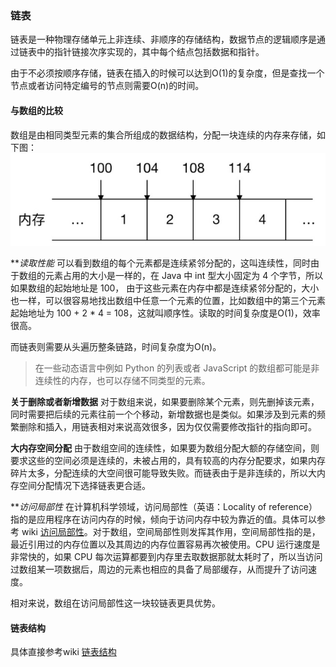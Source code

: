 ### 链表
链表是一种物理存储单元上非连续、非顺序的存储结构，数据节点的逻辑顺序是通过链表中的指针链接次序实现的，其中每个结点包括数据和指针。

由于不必须按顺序存储，链表在插入的时候可以达到O(1)的复杂度，但是查找一个节点或者访问特定编号的节点则需要O(n)的时间。

#### 与数组的比较
数组是由相同类型元素的集合所组成的数据结构，分配一块连续的内存来存储，如下图：
![array-storage](./../../../assets/data-structrue/linked-list/array-storage.jpg)

***读取性能*
可以看到数组的每个元素都是连续紧邻分配的，这叫连续性，同时由于数组的元素占用的大小是一样的，在 Java 中 int 型大小固定为 4 个字节，所以如果数组的起始地址是 100， 由于这些元素在内存中都是连续紧邻分配的，大小也一样，可以很容易地找出数组中任意一个元素的位置，比如数组中的第三个元素起始地址为 100 + 2 * 4 = 108，这就叫顺序性。读取的时间复杂度是O(1)，效率很高。

而链表则需要从头遍历整条链路，时间复杂度为O(n)。

> 在一些动态语言中例如 Python 的列表或者 JavaScript 的数组都可能是非连续性的内存，也可以存储不同类型的元素。

**关于删除或者新增数据**
对于数组来说，如果要删除某个元素，则先删掉该元素，同时需要把后续的元素往前一个个移动，新增数据也是类似。如果涉及到元素的频繁删除和插入，用链表相对来说高效很多，因为仅仅需要修改指针的指向即可。

**大内存空间分配**
由于数组空间的连续性，如果要为数组分配大额的存储空间，则要求这些的空间必须是连续的，未被占用的，具有较高的内存分配要求，如果内存碎片太多，分配连续的大空间很可能导致失败。而链表由于是非连续的，所以大内存空间分配情况下选择链表更合适。

***访问局部性*
在计算机科学领域，访问局部性（英语：Locality of reference）指的是应用程序在访问内存的时候，倾向于访问内存中较为靠近的值。具体可以参考 wiki [访问局部性](https://zh.wikipedia.org/wiki/%E8%AE%BF%E9%97%AE%E5%B1%80%E9%83%A8%E6%80%A7)。对于数组，空间局部性则发挥其作用，空间局部性指的是，最近引用过的内存位置以及其周边的内存位置容易再次被使用。CPU 运行速度是非常快的，如果 CPU 每次运算都要到内存里去取数据那就太耗时了，所以当访问过数组某一项数据后，周边的元素也相应的具备了局部缓存，从而提升了访问速度。

相对来说，数组在访问局部性这一块较链表更具优势。

#### 链表结构
具体直接参考wiki [链表结构](https://zh.wikipedia.org/wiki/%E9%93%BE%E8%A1%A8)